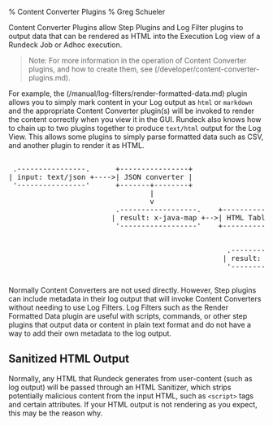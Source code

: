 % Content Converter Plugins
% Greg Schueler


Content Converter Plugins allow Step Plugins and Log Filter plugins to
output data that can be rendered as HTML into the Execution Log view
of a Rundeck Job or Adhoc execution.

> Note: For more information in the operation of Content Converter plugins, and how to create them, see (/developer/content-converter-plugins.md).

For example, the (/manual/log-filters/render-formatted-data.md) plugin
allows you to simply mark content in your Log output as `html` or `markdown`
and the appropriate Content Converter plugin(s) will be invoked to render
the content correctly when you view it in the GUI. Rundeck also knows how to chain up to two plugins together
to produce `text/html` output for the Log View.  This allows some plugins to
simply parse formatted data such as CSV, and another plugin to render it as HTML.

<pre class="diagram">

 .----------------.      +----------------+
| input: text/json +---->| JSON converter |
 '----------------'      +-------+--------+
                                 |
                                 v
                         .------------------.    +----------------------+
                        | result: x-java-map +-->| HTML Table converter |
                         '------------------'    +----------+-----------+
                                                            |
                                                            v
                                                   .------------------.
						                          | result: text/html  |
						                           '------------------'

</pre>

Normally Content Converters are not used directly. However,
Step plugins can include metadata in their log output that will invoke
Content Converters without needing to use Log Filters.  Log Filters such as the Render Formatted Data
plugin are
useful with scripts, commands, or other step plugins that output
data or content in plain text format and do not have a way to add
their own metadata to the log output.

## Sanitized HTML Output

Normally, any HTML that Rundeck generates from user-content (such as log output) will
be passed through an HTML Sanitizer, which strips potentially malicious content
from the input HTML, such as `<script>` tags and certain attributes.
If your HTML output is not rendering as you expect, this may be the reason why.